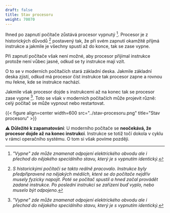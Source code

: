 ```yaml
---
draft: false
title: Stav procesoru
weight: 70070
---
```


Ihned po zapnutí počítače zůstává procesor vypnutý [^o]. Procesor je z historických důvodů [^h] postavený tak, že při svém zapnutí okamžitě příjmá instrukce a jakmile je všechny spustí až do konce, tak se zase vypne.

Při zapnutí počítače však není možné, aby procesor přijímal instrukce protože není vůbec jasné, odkud se ty instrukce mají vzít.

O to se v moderních počítačích stará základní deska. Jakmile základní deska zjistí, odkud má procesor číst instrukce tak procesor zapne a rovnou mu řekne, kde se instrukce nachází.

Jakmile však procesor dojde s instrukcemi až na konec tak se procesor zase vypne [^o]. Toto se však v moderních počítačích může projevit různě: celý počítač se může vypnout nebo restartovat.

{{< figure align=center width=600 src="../stav-procesoru.png" title="Stav procesoru" >}}

⚠️ **Důležité k zapamatování**: U moderního počítače se **neočekává, že procesor dojde až na konec instrukcí**. Instrukce se totiž točí dokola v cyklu v rámci operačního systému. O tom si však povíme později.

[^o]: *"Vypne" zde může znamenat odpojení elektrického obvodu ale i přechod do nějakého speciálního stavu, který je s vypnutím identický.*

[^h]: *S historickými počítači se takto reálně pracovalo. Instrukce byly předpřipravené na nějakých médiích, které se do počítače nejdřív musely fyzicky napojit. Poté se počítač spustil a hned začal provádět zadané instrukce. Po poslední instrukci se zařízení buď vyplo, nebo muselo být odpojeno.*